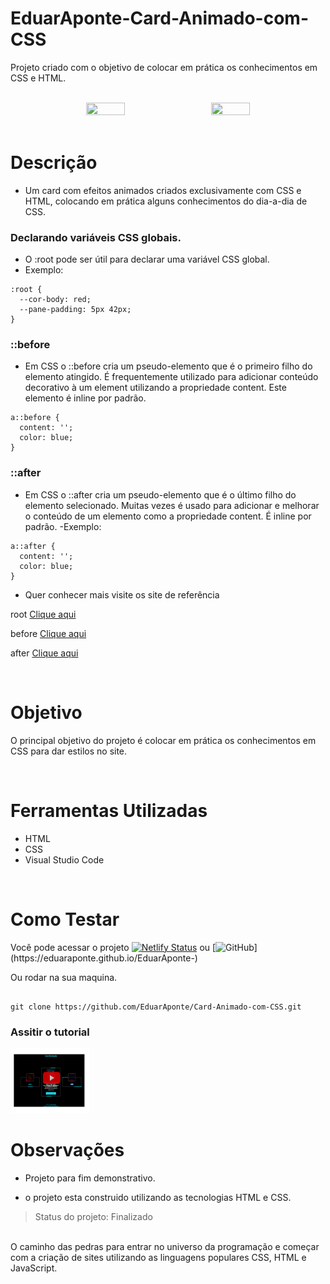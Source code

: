 # EduarAponte-Card-Animado-com-CSS


Projeto criado com o objetivo de colocar em prática os conhecimentos em CSS e HTML.

<br>

<div align="center">

  <img src="https://user-images.githubusercontent.com/92584428/216661344-82aa858e-31b4-46d1-9102-516c8d1eba7e.png" style="margin: 0 10px;" width="35%" height="35%" />
  <img src="https://user-images.githubusercontent.com/92584428/216661367-333dc91c-0201-48d8-b64d-cf1d81792491.png" style="margin: 0 10px;" width="35%" height="35%" /> 
</div>

<br>

# Descrição

- Um card com efeitos animados criados exclusivamente com CSS e HTML, colocando em prática alguns conhecimentos do dia-a-dia de CSS.

### Declarando variáveis CSS globais.
- O :root pode ser útil para declarar uma variável CSS global.
- Exemplo:
```
:root {
  --cor-body: red;
  --pane-padding: 5px 42px;
}
```
### ::before
- Em CSS o ::before cria um pseudo-elemento que é o primeiro filho do elemento atingido. É frequentemente utilizado para adicionar conteúdo decorativo à um element utilizando a propriedade content. Este elemento é inline por padrão.
```
a::before {
  content: '';
  color: blue;
}
```
### ::after
- Em CSS o ::after cria um pseudo-elemento que é o último filho do elemento selecionado. Muitas vezes é usado para adicionar e melhorar o conteúdo de um elemento como a propriedade content. É inline por padrão.
-Exemplo:
```
a::after {
  content: '';
  color: blue;
}
```


- Quer conhecer mais visite os site de referência 

root [Clique aqui](https://developer.mozilla.org/pt-BR/docs/Web/CSS/:root)
  
before [Clique aqui](https://developer.mozilla.org/pt-BR/docs/Web/CSS/::before)
  
after [Clique aqui](https://developer.mozilla.org/pt-BR/docs/Web/CSS/::after)
  
  
<br>

# Objetivo

O principal objetivo do projeto é colocar em prática os conhecimentos em CSS para dar estilos no site.

<br>

# Ferramentas Utilizadas

- HTML
- CSS
- Visual Studio Code

<br>

# Como Testar

Você pode acessar o projeto [![Netlify Status](https://api.netlify.com/api/v1/badges/e417a718-c0c7-45e3-97a9-a7b79149be7f/deploy-status)](https://card-animacao-css.netlify.app) ou [![GitHub](https://img.shields.io/badge/GitHub-4B0082?style=for-the-badge&logo=github&logoColor=white&style="border-radius:65px;)](https://eduaraponte.github.io/EduarAponte-)

Ou rodar na sua maquina.

```

git clone https://github.com/EduarAponte/Card-Animado-com-CSS.git

```

### Assitir o tutorial

<a href="https://youtu.be/iEHLG1osEIA" target="_blank">
  <img src="assets/to_readme/play.png" 
  alt="Assistir Tutorial no YouTube" width="25%" height="25%" />
</a>
<br>

# Observações

- Projeto para fim demonstrativo.

- o projeto esta construido utilizando as tecnologias HTML e CSS.
  <br>
  
> Status do projeto: Finalizado
<br>
O caminho das pedras para entrar no universo da programação e começar com a criação de sites utilizando as linguagens populares CSS, HTML e JavaScript.
